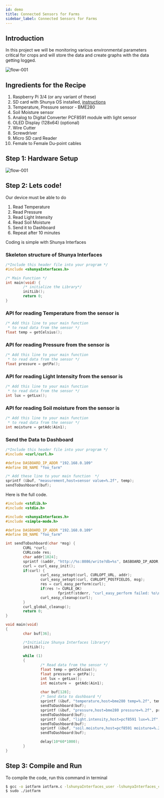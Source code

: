 ```yaml
---
id: demo
title: Connected Sensors for Farms 
sidebar_label: Connected Sensors for Farms
---
```


## Introduction 

In this project we will be monitoring various environmental parameters
critical for crops and will store the data and create graphs with the 
data getting logged.

![flow-001](assets/demo.gif)

## Ingredients for the Recipe 
1. Raspberry Pi 3/4 (or any variant of these)
1. SD card with Shunya OS installed, [instructions](installation.md)
1. Temperature, Pressure sensor - BME280  
1. Soil Moisture sensor 
1. Analog to Digital Converter PCF8591 module with light sensor 
1. OLED Display (128x64) (optional)
1. Wire Cutter 
1. Screwdriver 
1. Micro SD card Reader
1. Female to Female Du-point cables  

## Step 1: Hardware Setup

![flow-001](assets/farm_bb.png)


## Step 2: Lets code!

Our device must be able to do 
1. Read Temperature 
2. Read Pressure 
3. Read Light Intensity 
4. Read Soil Moisture 
5. Send it to Dashboard
6. Repeat after 10 minutes 

Coding is simple with Shunya Interfaces 

### Skeleton structure of Shunya Interfaces



```c
/*Include this header file into your program */
#include <shunyaInterfaces.h>

/* Main Function */
int main(void) {
        /* initialize the Library*/
        initLib();
        return 0;
}
```



### API for reading Temperature from the sensor is  



```c
/* Add this line to your main function 
 * to read data from the sensor */
float temp = getCelsius();

```
 

### API for reading Pressure from the sensor is  



```c
/* Add this line to your main function 
 * to read data from the sensor */
float pressure = getPa();

```
 

### API for reading Light Intensity from the sensor is  




```c
/* Add this line to your main function 
 * to read data from the sensor */
int lux = getLux();

```
 

### API for reading Soil moisture from the sensor is  


```c
/* Add this line to your main function 
 * to read data from the sensor */
int moisture = getAdc(Ain1);

``` 

### Send the Data to Dashboard  




```c
/*Include this header file into your program */
#include <curl/curl.h>

#define DASBOARD_IP_ADDR "192.168.0.109"
#define DB_NAME "foo_farm"

/* Add these line to your main function  */
sprintf (&buf, "measurement,host=sensor value=%.2f", temp);
sendToDashboard(buf);

```
 

Here is the full code.



```c
#include <stdlib.h>
#include <stdio.h>

#include <shunyaInterfaces.h>
#include <simple-mode.h>

#define DASBOARD_IP_ADDR "192.168.0.109"
#define DB_NAME "foo_farm"

int sendToDashboard(char *msg) {
        CURL *curl;
        CURLcode res;
        char addr[1024];
        sprintf (&addr, "http://%s:8086/write?db=%s", DASBOARD_IP_ADDR, DB_NAME);
        curl = curl_easy_init();
        if(curl) {
                curl_easy_setopt(curl, CURLOPT_URL, addr);
                curl_easy_setopt(curl, CURLOPT_POSTFIELDS, msg);
                res = curl_easy_perform(curl);
                if(res != CURLE_OK)
                        fprintf(stderr, "curl_easy_perform failed: %s\n", curl_easy_strerror(res));
                curl_easy_cleanup(curl);
        }
        curl_global_cleanup();
        return 0;
}

void main(void)
{
        char buf[36];

        /*Initialize Shunya Interfaces library*/
        initLib();
        
        while (1)
        {       
                /* Read data from the sensor */
                float temp = getCelsius();
                float pressure = getPa();
                int lux = getLux();
                int moisture =  getAdc(Ain1);
                
                char buf[128];
                /* Send data to dashboard */
                sprintf (&buf, "temperature,host=bme280 temp=%.2f", temp);
                sendToDashboard(buf);
                sprintf (&buf, "pressure,host=bme280 pressure=%.2f", pressure);
                sendToDashboard(buf);
                sprintf (&buf, "light.intensity,host=pcf8591 lux=%.2f", lux);
                sendToDashboard(buf);
                sprintf (&buf, "soil.moisture,host=pcf8591 moisture=%.2f", moisture);
                sendToDashboard(buf);

                delay(10*60*1000);
        }
}

```

 

## Step 3: Compile and Run 

To compile the code, run this command in terminal 

```bash
$ gcc -o iotfarm iotfarm.c -lshunyaInterfaces_user -lshunyaInterfaces_core
$ sudo ./iotfarm  
```

